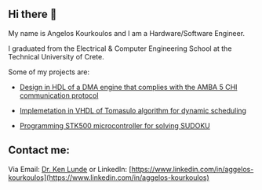 ## Hi there 👋

My name is Angelos Kourkoulos and I am a Hardware/Software Engineer.

I graduated from the Electrical & Computer Engineering School at the Technical University of Crete.

Some of my projects are:

- [Design in HDL of a DMA engine that complies with the AMBA 5 CHI communication protocol](https://github.com/akourkoulos/CHI-DMA.git)

- [Implemetation in VHDL of Tomasulo algorithm for dynamic scheduling](https://github.com/akourkoulos/Tomasulo.git)

- [Programming STK500 microcontroller for solving SUDOKU](https://github.com/akourkoulos/projectSudoku.git)

## Contact me:
  Via Email: [Dr. Ken Lunde](mailto:lunde@adobe.com?subject=[GitHub]%20Source%20Han%20Sans) or LinkedIn: [https://www.linkedin.com/in/aggelos-kourkoulos](https://www.linkedin.com/in/aggelos-kourkoulos)
